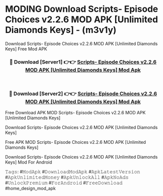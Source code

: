 # MODING Download Scripts- Episode Choices v2.2.6 MOD APK [Unlimited Diamonds Keys] - (m3v1y)
Download Scripts- Episode Choices v2.2.6 MOD APK [Unlimited Diamonds Keys] Free Mod APK

<div align="center">
<h3>🔴 Download [Server1] 👉👉 <a href="https://apk-comot.site?title=Scripts-_Episode_Choices_v2.2.6_MOD_APK_[Unlimited_Diamonds_Keys]">Scripts- Episode Choices v2.2.6 MOD APK [Unlimited Diamonds Keys] Mod Apk</a></h3><br>

<h3>🔴 Download [Server2] 👉👉 <a href="https://apk-comot.site?title=Scripts-_Episode_Choices_v2.2.6_MOD_APK_[Unlimited_Diamonds_Keys]">Scripts- Episode Choices v2.2.6 MOD APK [Unlimited Diamonds Keys] Mod Apk</a></h3>
</div>


Free Download APK MOD Scripts- Episode Choices v2.2.6 MOD APK [Unlimited Diamonds Keys]

Download Scripts- Episode Choices v2.2.6 MOD APK [Unlimited Diamonds Keys] 

Free APK MOD Scripts- Episode Choices v2.2.6 MOD APK [Unlimited Diamonds Keys] 

Download Scripts- Episode Choices v2.2.6 MOD APK [Unlimited Diamonds Keys] Mod For Android

𝚃𝚊𝚐𝚜: #𝙼𝚘𝚍𝙰𝚙𝚔 #𝙳𝚘𝚠𝚗𝚕𝚘𝚊𝚍𝙼𝚘𝚍𝙰𝚙𝚔 #𝙰𝚙𝚔𝙻𝚊𝚝𝚎𝚜𝚝𝚅𝚎𝚛𝚜𝚒𝚘𝚗 #𝙰𝚙𝚔𝚄𝚗𝚕𝚒𝚖𝚒𝚝𝚎𝚍𝙼𝚘𝚗𝚎𝚢 #𝙰𝚙𝚔𝚄𝚗𝚕𝚘𝚌𝚔𝙰𝚕𝚕 #𝙰𝚙𝚔𝙽𝚘𝙰𝚍𝚜 #𝚄𝚗𝚕𝚘𝚌𝚔𝙿𝚛𝚎𝚖𝚒𝚞𝚖 #𝙵𝚘𝚛𝙰𝚗𝚍𝚛𝚘𝚒𝚍 #𝙵𝚛𝚎𝚎𝙳𝚘𝚠𝚗𝚕𝚘𝚊𝚍 #home_design_mod_apk
